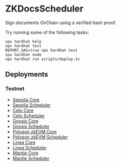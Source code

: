 # ZKDocsScheduler

Sign documents OnChain using a verified hash proof.

Try running some of the following tasks:

```shell
npx hardhat help
npx hardhat test
REPORT_GAS=true npx hardhat test
npx hardhat node
npx hardhat run scripts/deploy.ts
```

## Deployments

### Testnet
- [Sepolia Core](https://sepolia.etherscan.io/address/0x02CcFA1f950CDBde440a035025677F4d170abebF)
- [Sepolia Scheduler](https://sepolia.etherscan.io/address/0x02CcFA1f950CDBde440a035025677F4d170abebF)
- [Celo Core](https://alfajores.celoscan.io/address/0x32E2735553C54b19938907e387c47f36B7B89cC8)
- [Celo Scheduler](https://alfajores.celoscan.io/address/0xc7256041d9f92Ca126c1140b9359d63f8C4F703b)
- [Gnosis Core](https://gnosis-chiado.blockscout.com/address/0x02CcFA1f950CDBde440a035025677F4d170abebF)
- [Gnosis Scheduler](https://gnosis-chiado.blockscout.com/address/0x32E2735553C54b19938907e387c47f36B7B89cC8)
- [Polygon zkEVM Core](https://testnet-zkevm.polygonscan.com/address/0x32E2735553C54b19938907e387c47f36B7B89cC8)
- [Polygon zkEVM Scheduler](https://testnet-zkevm.polygonscan.com/address/0xc7256041d9f92Ca126c1140b9359d63f8C4F703b)
- [Linea Core](https://explorer.goerli.linea.build/address/0x32E2735553C54b19938907e387c47f36B7B89cC8)
- [Linea Scheduler](https://explorer.goerli.linea.build/address/0xc7256041d9f92Ca126c1140b9359d63f8C4F703b)
- [Mantle Core](https://explorer.testnet.mantle.xyz/address/0x32E2735553C54b19938907e387c47f36B7B89cC8)
- [Mantle Scheduler](https://explorer.testnet.mantle.xyz/address/0xc7256041d9f92Ca126c1140b9359d63f8C4F703b)